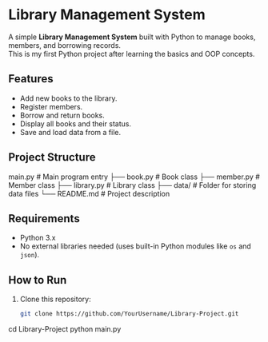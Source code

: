 # Library Management System

A simple **Library Management System** built with Python to manage books, members, and borrowing records.  
This is my first Python project after learning the basics and OOP concepts.

## Features
- Add new books to the library.
- Register members.
- Borrow and return books.
- Display all books and their status.
- Save and load data from a file.

## Project Structure
main.py # Main program entry
├── book.py # Book class
├── member.py # Member class
├── library.py # Library class
├── data/ # Folder for storing data files
└── README.md # Project description

## Requirements
- Python 3.x
- No external libraries needed (uses built-in Python modules like `os` and `json`).

## How to Run
1. Clone this repository:
   ```bash
   git clone https://github.com/YourUsername/Library-Project.git
  cd Library-Project
  python main.py



